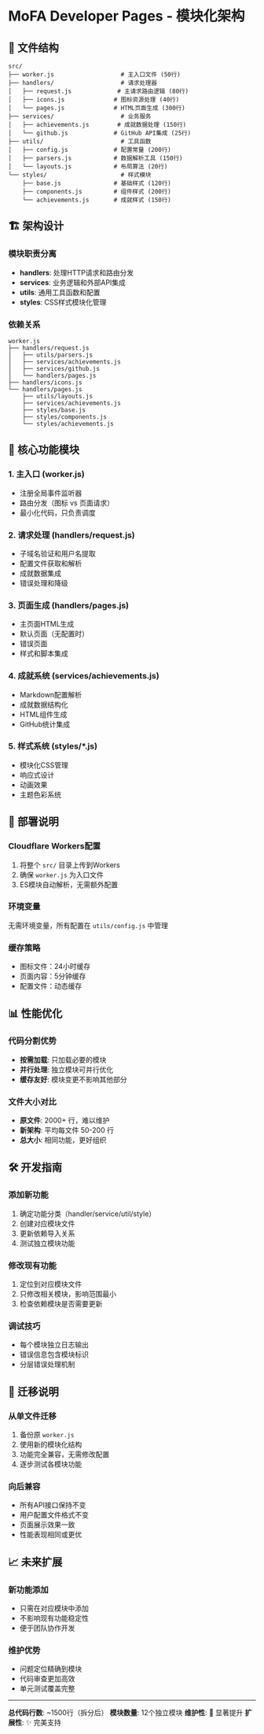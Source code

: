 # MoFA Developer Pages - 模块化架构

## 📁 文件结构

```
src/
├── worker.js                   # 主入口文件 (50行)
├── handlers/                   # 请求处理器
│   ├── request.js             # 主请求路由逻辑 (80行)
│   ├── icons.js              # 图标资源处理 (40行)
│   └── pages.js              # HTML页面生成 (300行)
├── services/                   # 业务服务
│   ├── achievements.js        # 成就数据处理 (150行)
│   └── github.js             # GitHub API集成 (25行)
├── utils/                      # 工具函数
│   ├── config.js             # 配置常量 (200行)
│   ├── parsers.js            # 数据解析工具 (150行)
│   └── layouts.js            # 布局算法 (20行)
└── styles/                     # 样式模块
    ├── base.js               # 基础样式 (120行)
    ├── components.js         # 组件样式 (200行)
    └── achievements.js       # 成就样式 (150行)
```

## 🏗️ 架构设计

### 模块职责分离
- **handlers**: 处理HTTP请求和路由分发
- **services**: 业务逻辑和外部API集成
- **utils**: 通用工具函数和配置
- **styles**: CSS样式模块化管理

### 依赖关系
```
worker.js
├── handlers/request.js
│   ├── utils/parsers.js
│   ├── services/achievements.js
│   ├── services/github.js
│   └── handlers/pages.js
├── handlers/icons.js
└── handlers/pages.js
    ├── utils/layouts.js
    ├── services/achievements.js
    ├── styles/base.js
    ├── styles/components.js
    └── styles/achievements.js
```

## 🎯 核心功能模块

### 1. 主入口 (worker.js)
- 注册全局事件监听器
- 路由分发（图标 vs 页面请求）
- 最小化代码，只负责调度

### 2. 请求处理 (handlers/request.js)
- 子域名验证和用户名提取
- 配置文件获取和解析
- 成就数据集成
- 错误处理和降级

### 3. 页面生成 (handlers/pages.js)
- 主页面HTML生成
- 默认页面（无配置时）
- 错误页面
- 样式和脚本集成

### 4. 成就系统 (services/achievements.js)
- Markdown配置解析
- 成就数据结构化
- HTML组件生成
- GitHub统计集成

### 5. 样式系统 (styles/*.js)
- 模块化CSS管理
- 响应式设计
- 动画效果
- 主题色彩系统

## 🔧 部署说明

### Cloudflare Workers配置
1. 将整个 `src/` 目录上传到Workers
2. 确保 `worker.js` 为入口文件
3. ES模块自动解析，无需额外配置

### 环境变量
无需环境变量，所有配置在 `utils/config.js` 中管理

### 缓存策略
- 图标文件：24小时缓存
- 页面内容：5分钟缓存
- 配置文件：动态缓存

## 📊 性能优化

### 代码分割优势
- **按需加载**: 只加载必要的模块
- **并行处理**: 独立模块可并行优化
- **缓存友好**: 模块变更不影响其他部分

### 文件大小对比
- **原文件**: 2000+ 行，难以维护
- **新架构**: 平均每文件 50-200 行
- **总大小**: 相同功能，更好组织

## 🛠️ 开发指南

### 添加新功能
1. 确定功能分类（handler/service/util/style）
2. 创建对应模块文件
3. 更新依赖导入关系
4. 测试独立模块功能

### 修改现有功能
1. 定位到对应模块文件
2. 只修改相关模块，影响范围最小
3. 检查依赖模块是否需要更新

### 调试技巧
- 每个模块独立日志输出
- 错误信息包含模块标识
- 分层错误处理机制

## 🔄 迁移说明

### 从单文件迁移
1. 备份原 `worker.js`
2. 使用新的模块化结构
3. 功能完全兼容，无需修改配置
4. 逐步测试各模块功能

### 向后兼容
- 所有API接口保持不变
- 用户配置文件格式不变
- 页面展示效果一致
- 性能表现相同或更优

## 📈 未来扩展

### 新功能添加
- 只需在对应模块中添加
- 不影响现有功能稳定性
- 便于团队协作开发

### 维护优势
- 问题定位精确到模块
- 代码审查更加高效
- 单元测试覆盖完整

---

**总代码行数**: ~1500行（拆分后）
**模块数量**: 12个独立模块
**维护性**: 🚀 显著提升
**扩展性**: ✨ 完美支持